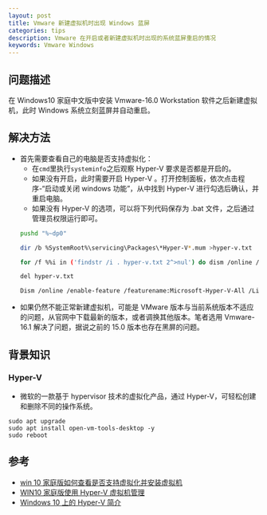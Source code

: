 ```yaml
---
layout: post
title: Vmware 新建虚拟机时出现 Windows 蓝屏
categories: tips
description: Vmware 在开启或者新建虚拟机时出现的系统蓝屏重启的情况
keywords: Vmware Windows
---
```


## 问题描述

在 Windows10 家庭中文版中安装 Vmware-16.0 Workstation 软件之后新建虚拟机，此时 Windows 系统立刻蓝屏并自动重启。

## 解决方法
+ 首先需要查看自己的电脑是否支持虚拟化：
  + 在`cmd`里执行`systeminfo`之后观察 Hyper-V 要求是否都是开启的。
  + 如果没有开启，此时需要开启 Hyper-V 。打开控制面板，依次点击程序-“启动或关闭 windows 功能”，从中找到 Hyper-V 进行勾选后确认，并重启电脑。
  + 如果没有 Hyper-V 的选项，可以将下列代码保存为 .bat 文件，之后通过管理员权限运行即可。
  ```bash
  pushd "%~dp0"

  dir /b %SystemRoot%\servicing\Packages\*Hyper-V*.mum >hyper-v.txt

  for /f %%i in ('findstr /i . hyper-v.txt 2^>nul') do dism /online /norestart /add-package:"%SystemRoot%\servicing\Packages\%%i"

  del hyper-v.txt

  Dism /online /enable-feature /featurename:Microsoft-Hyper-V-All /LimitAccess /
  ```
+ 如果仍然不能正常新建虚拟机，可能是 VMware 版本与当前系统版本不适应的问题，从官网中下载最新的版本，或者调换其他版本。笔者选用 Vmware-16.1 解决了问题，据说之前的 15.0 版本也存在黑屏的问题。


## 背景知识

### Hyper-V

+ 微软的一款基于 hypervisor 技术的虚拟化产品，通过 Hyper-V，可轻松创建和删除不同的操作系统。

```
sudo apt upgrade
sudo apt install open-vm-tools-desktop -y
sudo reboot
```
 
## 参考
+ [win 10 家庭版如何查看是否支持虚拟化并安装虚拟机](https://blog.csdn.net/Xiaotongbiji/article/details/81502976)
+ [WIN10 家庭版使用 Hyper-V 虚拟机管理
](https://zhuanlan.zhihu.com/p/74906615)
+ [Windows 10 上的 Hyper-V 简介](https://docs.microsoft.com/zh-cn/virtualization/hyper-v-on-windows/about/)